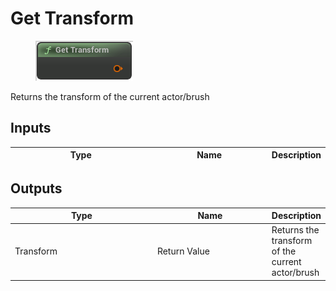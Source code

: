 # Get Transform

<div align="left" data-full-width="false">

<figure><img src="Get_Transform.png" alt=""><figcaption></figcaption></figure>

</div>

Returns the transform of the current actor/brush

## Inputs

<table>
<thead><tr><th width="250">Type</th><th width="200">Name</th><th>Description</th></tr></thead>
<tbody>
</tbody>
</table>

## Outputs

<table>
<thead><tr><th width="250">Type</th><th width="200">Name</th><th>Description</th></tr></thead>
<tbody>
<tr><td>Transform</td><td>Return Value</td><td>Returns the transform of the current actor/brush</td></tr>
</tbody>
</table>